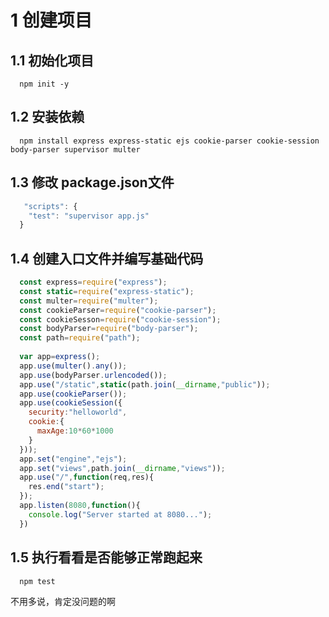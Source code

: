 # 1 创建项目
## 1.1 初始化项目
```shell
  npm init -y
```
## 1.2 安装依赖
```shell
  npm install express express-static ejs cookie-parser cookie-session body-parser supervisor multer
```
## 1.3 修改 package.json文件
```javascript
   "scripts": {
    "test": "supervisor app.js" 
  }
```
## 1.4 创建入口文件并编写基础代码
```javascript
  const express=require("express");
  const static=require("express-static");
  const multer=require("multer");
  const cookieParser=require("cookie-parser");
  const cookieSesson=require("cookie-session");
  const bodyParser=require("body-parser");
  const path=require("path");
  
  var app=express();
  app.use(multer().any());
  app.use(bodyParser.urlencoded());
  app.use("/static",static(path.join(__dirname,"public"));
  app.use(cookieParser());
  app.use(cookieSession({
    security:"helloworld",
    cookie:{
      maxAge:10*60*1000
    }
  }));
  app.set("engine","ejs");
  app.set("views",path.join(__dirname,"views"));
  app.use("/",function(req,res){
    res.end("start");
  });
  app.listen(8080,function(){
    console.log("Server started at 8080...");
  })
```
## 1.5 执行看看是否能够正常跑起来
```shell
  npm test
```
不用多说，肯定没问题的啊
